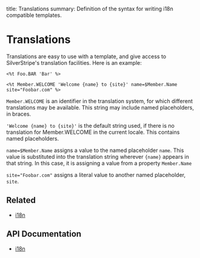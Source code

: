 title: Translations
summary: Definition of the syntax for writing i18n compatible templates.

# Translations

Translations are easy to use with a template, and give access to SilverStripe's translation facilities. Here is an 
example:

	<%t Foo.BAR 'Bar' %>

    <%t Member.WELCOME 'Welcome {name} to {site}' name=$Member.Name site="Foobar.com" %>

`Member.WELCOME` is an identifier in the translation system, for which different translations may be available. This 
string may include named placeholders, in braces.

`'Welcome {name} to {site}'` is the default string used, if there is no translation for Member.WELCOME in the current 
locale. This contains named placeholders.

`name=$Member.Name` assigns a value to the named placeholder `name`. This value is substituted into the translation 
string wherever `{name}` appears in that string. In this case, it is assigning a value from a property `Member.Name`

`site="Foobar.com"` assigns a literal value to another named placeholder, `site`.

## Related

* [i18n](../i18n)

## API Documentation

* [i18n](api:SilverStripe\i18n\i18n)
